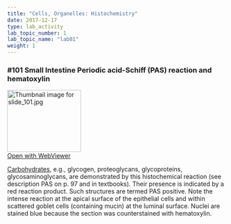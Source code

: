 ```yaml
---
title: "Cells, Organelles: Histochemistry"
date: 2017-12-17
type: lab_activity
lab_topic_number: 1
lab_topic_name: "lab01"
weight: 1
---
```

<div class="entrybody">
						<h3>#101 Small Intestine Periodic acid-Schiff (PAS) reaction and hematoxylin</h3>

<div class="thumbnail"> <a href="http://virtualslides.cumc.columbia.edu/101.svs/view.apml?" target="_blank"><img alt="Thumbnail image for slide_101.jpg" src="/assets/images/slide_101-thumb-170x143-1629.jpg" width="170" height="143" class="mt-image-left"></a><br><a href="http://virtualslides.cumc.columbia.edu/101.svs/view.apml?" target="_blank">Open with WebViewer</a></div>

<p><u>Carbohydrates</u>, e.g., glycogen, proteoglycans, glycoproteins, glycosaminoglycans, are demonstrated by this histochemical reaction  (see description <span class="caps">PAS </span>on p. 97 and in textbooks).  Their presence is indicated by a red reaction product.  Such structures are termed <span class="caps">PAS </span>positive.  Note the intense reaction at the apical surface of the epithelial cells and within scattered goblet cells (containing mucin) at the luminal surface.  Nuclei are stained blue because the section was counterstained with hematoxylin.  </p>
</div>
